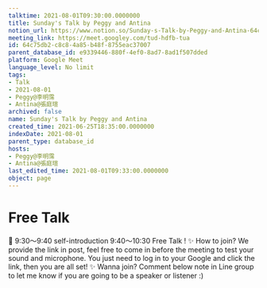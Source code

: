 ```yaml
---
talktime: 2021-08-01T09:30:00.0000000
title: Sunday's Talk by Peggy and Antina
notion_url: https://www.notion.so/Sunday-s-Talk-by-Peggy-and-Antina-64c75db2c8c84a85b48f8755eac37007
meeting_link: https://meet.googley.com/tud-hdfb-tua
id: 64c75db2-c8c8-4a85-b48f-8755eac37007
parent_database_id: e9339446-880f-4ef0-8ad7-8ad1f507dded
platform: Google Meet
language_level: No limit
tags:
- Talk
- 2021-08-01
- Peggy@李明霈
- Antina@張庭瑄
archived: false
name: Sunday's Talk by Peggy and Antina
created_time: 2021-06-25T18:35:00.0000000
indexDate: 2021-08-01
parent_type: database_id
hosts:
- Peggy@李明霈
- Antina@張庭瑄
last_edited_time: 2021-08-01T09:33:00.0000000
object: page
---
```


# Free Talk 
📅
9:30～9:40 self-introduction
9:40～10:30 Free Talk !
✨
How to join?
We provide the link in post, feel free to come in before the meeting to test your sound and microphone. You just need to log in to your Google and click the link, then you are all set!
✨
Wanna join?
Comment below note in Line group to let me know if you are going to be a speaker or listener :)


